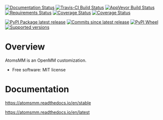 [![Documentation Status](https://readthedocs.org/projects/atomsmm/badge/?style=flat)](https://readthedocs.org/projects/atomsmm)
[![Travis-CI Build Status](https://travis-ci.org/atoms-ufrj/atomsmm.svg?branch=master)](https://travis-ci.org/atoms-ufrj/atomsmm)
[![AppVeyor Build Status](https://ci.appveyor.com/api/projects/status/github/atoms-ufrj/atomsmm?branch=master&svg=true)](https://ci.appveyor.com/project/atoms-ufrj/atomsmm)
[![Requirements Status](https://requires.io/github/atoms-ufrj/atomsmm/requirements.svg?branch=master)](https://requires.io/github/atoms-ufrj/atomsmm/requirements/?branch=master)
[![Coverage Status](https://coveralls.io/repos/atoms-ufrj/atomsmm/badge.svg?branch=master&service=github)](https://coveralls.io/r/atoms-ufrj/atomsmm)
[![Coverage Status](https://codecov.io/github/atoms-ufrj/atomsmm/coverage.svg?branch=master)](https://codecov.io/github/atoms-ufrj/atomsmm)

[![PyPI Package latest release](https://img.shields.io/pypi/v/atomsmm.svg)](https://pypi.python.org/pypi/atomsmm)
[![Commits since latest release](https://img.shields.io/github/commits-since/atoms-ufrj/atomsmm/v0.2.0.svg)](https://github.com/atoms-ufrj/atomsmm/compare/v0.2.0...master)
[![PyPI Wheel](https://img.shields.io/pypi/wheel/atomsmm.svg)](https://pypi.python.org/pypi/atomsmm)
[![Supported versions](https://img.shields.io/pypi/pyversions/atomsmm.svg)](https://pypi.python.org/pypi/atomsmm)

<!-- [![DOI](https://zenodo.org/badge/DOI/10.5281/zenodo.1244233.svg)](https://doi.org/10.5281/zenodo.1244233) -->

Overview
========

AtomsMM is an OpenMM customization.

* Free software: MIT license

Documentation
=============

https://atomsmm.readthedocs.io/en/stable

https://atomsmm.readthedocs.io/en/latest
